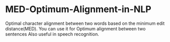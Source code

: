 # MED-Optimum-Alignment-in-NLP
Optimal character alignment between two words based on the minimum edit distance(MED).
You can use it for Optimum alignment between two sentences Also useful in speech recognition.
